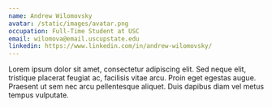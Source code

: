 ```yaml
---
name: Andrew Wilomovsky
avatar: /static/images/avatar.png
occupation: Full-Time Student at USC
email: wilomova@email.uscupstate.edu
linkedin: https://www.linkedin.com/in/andrew-wilomovsky/
---
```


Lorem ipsum dolor sit amet, consectetur adipiscing elit. Sed neque elit, tristique placerat feugiat ac, facilisis vitae arcu. Proin eget egestas augue. Praesent ut sem nec arcu pellentesque aliquet. Duis dapibus diam vel metus tempus vulputate.
